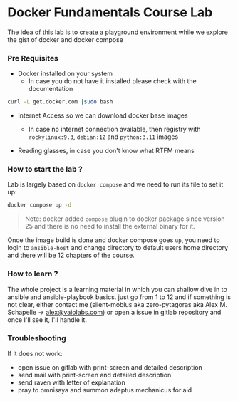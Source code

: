 # Docker Fundamentals Course Lab

The idea of this lab is to create a playground environment while we explore the gist of docker and docker compose

### Pre Requisites 
- Docker installed on your system
    - In case you do not have it installed please check with the documentation

```sh
curl -L get.docker.com |sudo bash 
```
- Internet Access so we can download docker base images
    - In case no internet connection available, then registry with `rockylinux:9.3`, `debian:12` and `python:3.11` images

- Reading glasses, in case you don't know what RTFM means

### How to start the lab ?

Lab is largely based on `docker compose` and we need to run its file to set it up:

```sh
docker compose up -d
```
> Note: docker added `compose` plugin to docker package since version 25 and there is no need to install the external binary for it.

Once the image build is done and docker compose goes `up`, you need to login to `ansible-host` and change directory to default users home directory and there will be 12 chapters of the course.

### How to learn ?

The whole project is a learning material in which you can shallow dive in to ansible and ansible-playbook basics.
just go from 1 to 12 and if something is not clear, either contact me (silent-mobius aka zero-pytagoras aka Alex M. Schapelle -> alex@vaiolabs.com) or open a issue in gitlab repository and once I'll see it, I'll handle it.

### Troubleshooting

If it does not work:

- open issue on gitlab with print-screen and detailed description
- send mail with print-screen and detailed description
- send raven with letter of explanation
- pray to omnisaya and summon adeptus mechanicus for aid

